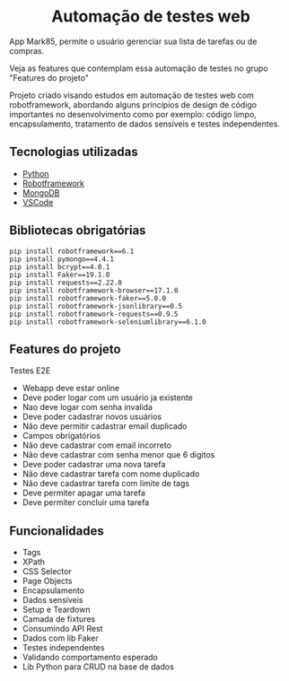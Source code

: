 <h1 align="center">
  Automação de testes web
</h1>

App Mark85, permite o usuário gerenciar sua lista de tarefas ou de compras.

Veja as features que contemplam essa automação de testes no grupo "Features do projeto"

Projeto criado visando estudos em automação de testes web com robotframework, abordando alguns princípios de design de código importantes no desenvolvimento como por exemplo: código limpo, encapsulamento, tratamento de dados sensíveis e testes independentes.

## Tecnologias utilizadas

- [Python](https://www.python.org/)
- [Robotframework](https://robotframework.org/)
- [MongoDB](https://www.mongodb.com/pt-br)
- [VSCode](https://code.visualstudio.com/)


## Bibliotecas obrigatórias
```
pip install robotframework==6.1
pip install pymongo==4.4.1
pip install bcrypt==4.0.1
pip install Faker==19.1.0
pip install requests==2.22.0
pip install robotframework-browser==17.1.0
pip install robotframework-faker==5.0.0
pip install robotframework-jsonlibrary==0.5
pip install robotframework-requests==0.9.5
pip install robotframework-seleniumlibrary==6.1.0
```

## Features do projeto

Testes E2E
- Webapp deve estar online
- Deve poder logar com um usuário ja existente
- Nao deve logar com senha invalida
- Deve poder cadastrar novos usuários
- Não deve permitir cadastrar email duplicado
- Campos obrigatórios
- Não deve cadastrar com email incorreto
- Não deve cadastrar com senha menor que 6 digitos
- Deve poder cadastrar uma nova tarefa
- Não deve cadastrar tarefa com nome duplicado
- Não deve cadastrar tarefa com limite de tags
- Deve permiter apagar uma tarefa
- Deve permiter concluir uma tarefa

## Funcionalidades

- Tags
- XPath
- CSS Selector
- Page Objects
- Encapsulamento
- Dados sensíveis
- Setup e Teardown
- Camada de fixtures
- Consumindo API Rest
- Dados com lib Faker
- Testes independentes
- Validando comportamento esperado
- Lib Python para CRUD na base de dados